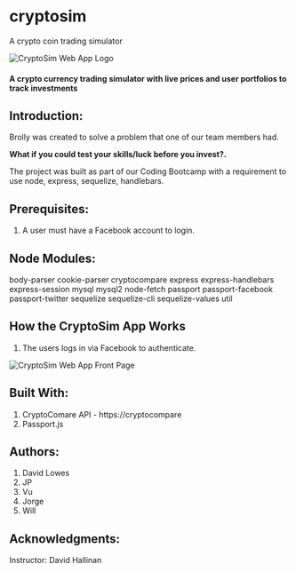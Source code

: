 # cryptosim
A crypto coin trading simulator

![CryptoSim Web App Logo](https://thewillwill.github.io/cryptosim/cryptosim-logo.png "CryptoSim Logo")

#### A crypto currency trading simulator with live prices and user portfolios to track investments

## Introduction:
Brolly was created to solve a problem that one of our team members had. 

**What if you could test your skills/luck before you invest?.**

The project was built as part of our Coding Bootcamp with a requirement to use node, express, sequelize, handlebars. 

## Prerequisites:
1. A user must have a Facebook account to login.

## Node Modules:
body-parser
cookie-parser
cryptocompare
express
express-handlebars
express-session
mysql
mysql2
node-fetch
passport
passport-facebook
passport-twitter
sequelize
sequelize-cli
sequelize-values
util

## How the CryptoSim App Works
1. The users logs in via Facebook to authenticate.


![CryptoSim Web App Front Page](https://thewillwill.github.io/cryptosim/walkthrough.gif "CryptoSim Front Page")


## Built With:
1. CryptoComare API - https://cryptocompare
2. Passport.js


## Authors:
1. David Lowes
2. JP
2. Vu
3. Jorge
4. Will

## Acknowledgments:
Instructor: David Hallinan

